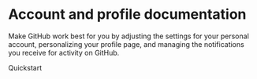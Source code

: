 # Account and profile documentation

Make GitHub work best for you by adjusting the settings for your personal account, personalizing your profile page, and managing the notifications you receive for activity on GitHub.

Quickstart
